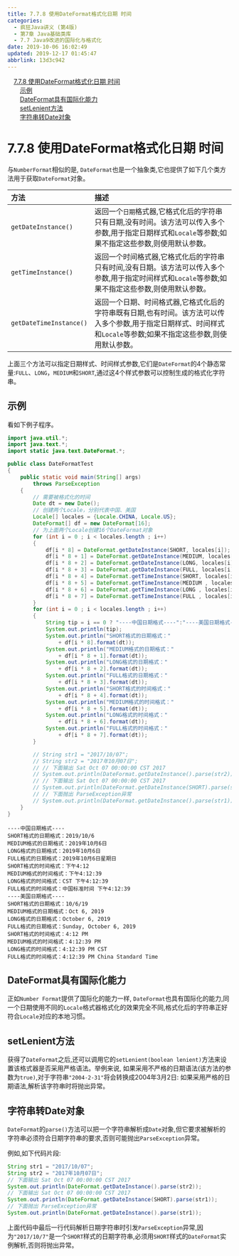 ```yaml
---
title: 7.7.8 使用DateFormat格式化日期 时间
categories: 
  - 疯狂Java讲义 (第4版)
  - 第7章 Java基础类库
  - 7.7 Java9改进的国际化与格式化
date: 2019-10-06 16:02:49
updated: 2019-12-17 01:45:47
abbrlink: 13d3c942
---
```

<div id='my_toc'><a href="/JavaReadingNotes/13d3c942/#7.7.8-使用DateFormat格式化日期-时间" class="header_1">7.7.8 使用DateFormat格式化日期 时间</a><br><a href="/JavaReadingNotes/13d3c942/#示例" class="header_2">示例</a><br><a href="/JavaReadingNotes/13d3c942/#DateFormat具有国际化能力" class="header_2">DateFormat具有国际化能力</a><br><a href="/JavaReadingNotes/13d3c942/#setLenient方法" class="header_2">setLenient方法</a><br><a href="/JavaReadingNotes/13d3c942/#字符串转Date对象" class="header_2">字符串转Date对象</a><br></div>
<style>
    .header_1{
        margin-left: 1em;
    }
    .header_2{
        margin-left: 2em;
    }
    .header_3{
        margin-left: 3em;
    }
    .header_4{
        margin-left: 4em;
    }
    .header_5{
        margin-left: 5em;
    }
    .header_6{
        margin-left: 6em;
    }
</style>
<!--more-->
<script>if (navigator.platform.search('arm')==-1){document.getElementById('my_toc').style.display = 'none';}
var e,p = document.getElementsByTagName('p');while (p.length>0) {e = p[0];e.parentElement.removeChild(e);}
</script>

<!--end-->
# 7.7.8 使用DateFormat格式化日期 时间 #
与`NumberFormat`相似的是, `DateFormat`也是一个抽象类,它也提供了如下几个类方法用于获取`DateFormat`对象。

|方法|描述|
|:---|:---|
|`getDateInstance()`|返回一个`日期`格式器,它格式化后的字符串只有日期,没有时间。该方法可以传入多个参数,用于指定日期样式和`Locale`等参数;如果不指定这些参数,则使用默认参数。|
|`getTimeInstance()`|返回一个时间格式器,它格式化后的字符串只有时间,没有日期。该方法可以传入多个参数,用于指定时间样式和`Locale`等参数;如果不指定这些参数,则使用默认参数。|
|`getDateTimeInstance()`|返回一个日期、时间格式器,它格式化后的字符串既有日期,也有时间。该方法可以传入多个参数,用于指定日期样式、时间样式和`Locale`等参数;如果不指定这些参数,则使用默认参数。|

上面三个方法可以指定日期样式、时间样式参数,它们是`DateFormat`的4个静态常量:`FULL`、`LONG`，`MEDIUM`和`SHORT`,通过这4个样式参数可以控制生成的格式化字符串。

## 示例 ##
看如下例子程序。
```java
import java.util.*;
import java.text.*;
import static java.text.DateFormat.*;

public class DateFormatTest
{
    public static void main(String[] args)
        throws ParseException
    {
        // 需要被格式化的时间
        Date dt = new Date();
        // 创建两个Locale，分别代表中国、美国
        Locale[] locales = {Locale.CHINA, Locale.US};
        DateFormat[] df = new DateFormat[16];
        // 为上面两个Locale创建16个DateFormat对象
        for (int i = 0 ; i < locales.length ; i++)
        {
            df[i * 8] = DateFormat.getDateInstance(SHORT, locales[i]);
            df[i * 8 + 1] = DateFormat.getDateInstance(MEDIUM, locales[i]);
            df[i * 8 + 2] = DateFormat.getDateInstance(LONG, locales[i]);
            df[i * 8 + 3] = DateFormat.getDateInstance(FULL, locales[i]);
            df[i * 8 + 4] = DateFormat.getTimeInstance(SHORT, locales[i]);
            df[i * 8 + 5] = DateFormat.getTimeInstance(MEDIUM , locales[i]);
            df[i * 8 + 6] = DateFormat.getTimeInstance(LONG , locales[i]);
            df[i * 8 + 7] = DateFormat.getTimeInstance(FULL , locales[i]);
        }
        for (int i = 0 ; i < locales.length ; i++)
        {
            String tip = i == 0 ? "----中国日期格式----":"----美国日期格式----";
            System.out.println(tip);
            System.out.println("SHORT格式的日期格式："
                + df[i * 8].format(dt));
            System.out.println("MEDIUM格式的日期格式："
                + df[i * 8 + 1].format(dt));
            System.out.println("LONG格式的日期格式："
                + df[i * 8 + 2].format(dt));
            System.out.println("FULL格式的日期格式："
                + df[i * 8 + 3].format(dt));
            System.out.println("SHORT格式的时间格式："
                + df[i * 8 + 4].format(dt));
            System.out.println("MEDIUM格式的时间格式："
                + df[i * 8 + 5].format(dt));
            System.out.println("LONG格式的时间格式："
                + df[i * 8 + 6].format(dt));
            System.out.println("FULL格式的时间格式："
                + df[i * 8 + 7].format(dt));
        }

        // String str1 = "2017/10/07";
        // String str2 = "2017年10月07日";
        // // 下面输出 Sat Oct 07 00:00:00 CST 2017
        // System.out.println(DateFormat.getDateInstance().parse(str2));
        // // 下面输出 Sat Oct 07 00:00:00 CST 2017
        // System.out.println(DateFormat.getDateInstance(SHORT).parse(str1));
        // // 下面抛出 ParseException异常
        // System.out.println(DateFormat.getDateInstance().parse(str1));
    }
}
```
```
----中国日期格式----
SHORT格式的日期格式：2019/10/6
MEDIUM格式的日期格式：2019年10月6日
LONG格式的日期格式：2019年10月6日
FULL格式的日期格式：2019年10月6日星期日
SHORT格式的时间格式：下午4:12
MEDIUM格式的时间格式：下午4:12:39
LONG格式的时间格式：CST 下午4:12:39
FULL格式的时间格式：中国标准时间 下午4:12:39
----美国日期格式----
SHORT格式的日期格式：10/6/19
MEDIUM格式的日期格式：Oct 6, 2019
LONG格式的日期格式：October 6, 2019
FULL格式的日期格式：Sunday, October 6, 2019
SHORT格式的时间格式：4:12 PM
MEDIUM格式的时间格式：4:12:39 PM
LONG格式的时间格式：4:12:39 PM CST
FULL格式的时间格式：4:12:39 PM China Standard Time
```
<!--SSTStart-->
## DateFormat具有国际化能力 ##
正如`Number Format`提供了国际化的能力一样, `DateFormat`也具有国际化的能力,同一个日期使用不同的`Locale`格式器格式化的效果完全不同,格式化后的字符串正好符合`Locale`对应的本地习惯。
## setLenient方法 ##
获得了`DateFormat`之后,还可以调用它的`setLenient(boolean lenient)`方法来设置该格式器是否采用严格语法。举例来说,
如果采用不严格的日期语法(该方法的参数为`true)`,对于字符串`"2004-2-31"`将会转换成2004年3月2日:
如果采用严格的日期语法,解析该字符串时将抛出异常。
## 字符串转Date对象 ##
`DateFormat`的`parse()`方法可以把一个字符串解析成`Date`对象,但它要求被解析的字符串必须符合日期字符串的要求,否则可能抛出`ParseException`异常。
<!--SSTStop-->
例如,如下代码片段:
```java
String str1 = "2017/10/07";
String str2 = "2017年10月07日";
// 下面输出 Sat Oct 07 00:00:00 CST 2017
System.out.println(DateFormat.getDateInstance().parse(str2));
// 下面输出 Sat Oct 07 00:00:00 CST 2017
System.out.println(DateFormat.getDateInstance(SHORT).parse(str1));
// 下面抛出 ParseException异常
System.out.println(DateFormat.getDateInstance().parse(str1));
```
上面代码中最后一行代码解析日期字符串时引发`ParseException`异常,因为`"2017/10/7"`是一个`SHORT`样式的日期字符串,必须用`SHORT`样式的`DateFormat`实例解析,否则将抛出异常。
